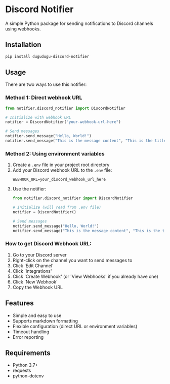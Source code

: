 # Discord Notifier

A simple Python package for sending notifications to Discord channels using webhooks.

## Installation

```bash
pip install dugudugu-discord-notifier
```

## Usage

There are two ways to use this notifier:

### Method 1: Direct webhook URL

```python
from notifier.discord_notifier import DiscordNotifier

# Initialize with webhook URL
notifier = DiscordNotifier("your-webhook-url-here")

# Send messages
notifier.send_message("Hello, World!")
notifier.send_message("This is the message content", "This is the title")
```

### Method 2: Using environment variables

1. Create a `.env` file in your project root directory
2. Add your Discord webhook URL to the `.env` file:
   ```env
   WEBHOOK_URL=your_discord_webhook_url_here
   ```
3. Use the notifier:
   ```python
   from notifier.discord_notifier import DiscordNotifier

   # Initialize (will read from .env file)
   notifier = DiscordNotifier()

   # Send messages
   notifier.send_message("Hello, World!")
   notifier.send_message("This is the message content", "This is the title")
   ```

### How to get Discord Webhook URL:
1. Go to your Discord server
2. Right-click on the channel you want to send messages to
3. Click 'Edit Channel'
4. Click 'Integrations'
5. Click 'Create Webhook' (or 'View Webhooks' if you already have one)
6. Click 'New Webhook'
7. Copy the Webhook URL

## Features

- Simple and easy to use
- Supports markdown formatting
- Flexible configuration (direct URL or environment variables)
- Timeout handling
- Error reporting

## Requirements

- Python 3.7+
- requests
- python-dotenv
